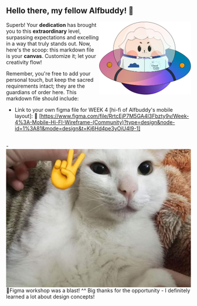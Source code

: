 ## Hello there, my fellow Alfbuddy! 💖

<img align="right" width="250px" src="../../assets/alf/alf-ufo.png">

Superb! Your **dedication** has brought you to this **extraordinary** level, surpassing expectations and excelling in a way that truly stands out. Now, here's the scoop: this markdown file is your **canvas**. Customize it; let your creativity flow!

Remember, you're free to add your personal touch, but keep the sacred requirements intact; they are the guardians of order here. This markdown file should include:
- Link to your own figma file for WEEK 4  [hi-fi of Alfbuddy's mobile layout]:
🚀 [https://www.figma.com/file/RrtcEjP7M5GA4I3Fbzty9v/Week-4%3A-Mobile-Hi-FI-Wireframe-(Community)?type=design&node-id=1%3A81&mode=design&t=Kj6Hd4pe3yOiU4I9-1]
<br>
- <img align="center" src="../../assets/submission-files-exercises/96f8ea1e8e183fd2bc0579e7e8fd30e9.jpg">
<br>
🚀Figma workshop was a blast! ^^ Big thanks for the opportunity - I definitely learned a lot about design concepts!